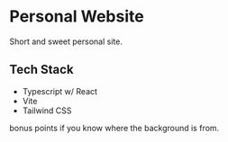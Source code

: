 # Personal Website
Short and sweet personal site.

## Tech Stack
* Typescript w/ React
* Vite
* Tailwind CSS

bonus points if you know where the background is from.
  
